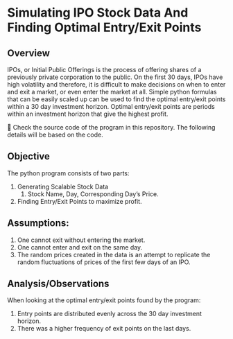 # Simulating IPO Stock Data And Finding Optimal Entry/Exit Points

## Overview

IPOs, or Initial Public Offerings is the process of offering shares of a previously private corporation to the public. On the first 30 days, IPOs have high volatility and therefore, it is difficult to make decisions on when to enter and exit a market, or even enter the market at all. Simple python formulas that can be easily scaled up can be used to find the optimal entry/exit points within a 30 day investment horizon. Optimal entry/exit points are periods within an investment horizon that give the highest profit. 

<aside>
🔗 Check the source code of the program in this repository. The following details will be based on the code.

</aside>

## Objective

The python program consists of two parts:

1. Generating Scalable Stock Data 
    1. Stock Name, Day, Corresponding Day’s Price.
2. Finding Entry/Exit Points to maximize profit.

## Assumptions:

1. One cannot exit without entering the market.
2. One cannot enter and exit on the same day.
3. The random prices created in the data is an attempt to replicate the random fluctuations of prices of the first few days of an IPO.

## Analysis/Observations

When looking at the optimal entry/exit points found by the program:

1. Entry points are distributed evenly across the 30 day investment horizon. 
2. There was a higher frequency of exit points on the last days.
